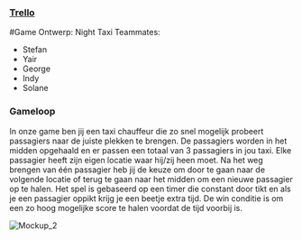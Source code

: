 ### [Trello][TR]
[TR]: https://trello.com/b/xBCFrkO7/nighttaxi-project

#Game Ontwerp: Night Taxi
Teammates:
- Stefan
- Yair
- George
- Indy
- Solane

### Gameloop
In onze game ben jij een taxi chauffeur die zo snel mogelijk probeert passagiers naar de juiste plekken te brengen. De passagiers worden in het midden opgehaald en er passen een totaal van 3 passagiers in jou taxi. Elke passagier heeft zijn eigen locatie waar hij/zij heen moet. Na het weg brengen van één passagier heb jij de keuze om door te gaan naar de volgende locatie of terug te gaan naar het midden om een nieuwe passagier op te halen. Het spel is gebaseerd op een timer die constant door tikt en als je een passagier oppikt krijg je een beetje extra tijd. De win conditie is om een zo hoog mogelijke score te halen voordat de tijd voorbij is.

![Mockup_2](https://github.com/yairme/NightTaxi/assets/70896922/3b240abc-e69b-4667-96a8-1da90acf071f)

